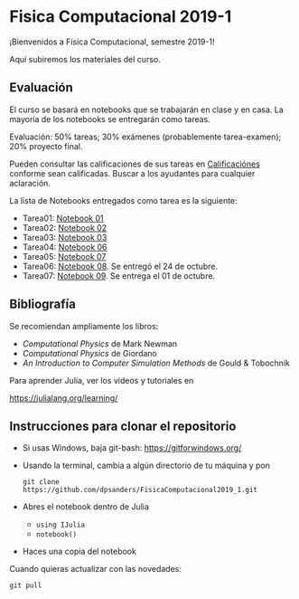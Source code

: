 # Fisica Computacional 2019-1

¡Bienvenidos a Física Computacional, semestre 2019-1!

Aquí subiremos los materiales del curso.


## Evaluación

El curso se basará en notebooks que se trabajarán en clase y en casa.
La mayoría de los notebooks se entregarán como tareas.

Evaluación: 50% tareas; 30% exámenes (probablemente tarea-examen); 20% proyecto final.

Pueden consultar las calificaciones de sus tareas en [Calificaciónes](https://docs.google.com/spreadsheets/d/1euiucRds_oSe0I14O2XghgPl1VTe50vYXZ0T00ZJdRo/edit?usp=sharing) conforme sean calificadas. Buscar a los ayudantes para cualquier aclaración.

La lista de Notebooks entregados como tarea es la siguiente:

- Tarea01: [Notebook 01](https://github.com/dpsanders/FisicaComputacional2019_1/blob/master/notebooks/01.%20Caminatas%20aleatorias.ipynb)
- Tarea02: [Notebook 02](https://github.com/dpsanders/FisicaComputacional2019_1/blob/master/notebooks/02.%20Caminatas%20aleatorias%20II.ipynb)
- Tarea03: [Notebook 03](https://github.com/dpsanders/FisicaComputacional2019_1/blob/master/notebooks/03.%20Caminatas%20aleatorias%20en%202D.ipynb)
- Tarea04: [Notebook 06](https://github.com/dpsanders/FisicaComputacional2019_1/blob/master/notebooks/06.%20Raices%20de%20funciones%20uni-dimensionales.ipynb)
- Tarea05: [Notebook 07](https://github.com/dpsanders/FisicaComputacional2019_1/blob/master/notebooks/07.%20El%20metodo%20de%20Newton.ipynb)
- Tarea06: [Notebook 08](https://github.com/dpsanders/FisicaComputacional2019_1/blob/master/notebooks/08.%20Diferencias%20finitas.ipynb). Se entregó el 24 de octubre.
- Tarea07: [Notebook 09](https://github.com/dpsanders/FisicaComputacional2019_1/blob/master/notebooks/09.%20Interpolacion.ipynb). Se entrega el 01 de octubre.


## Bibliografía

Se recomiendan ampliamente los libros:

- *Computational Physics* de Mark Newman
- *Computational Physics* de Giordano
- *An Introduction to Computer Simulation Methods* de Gould & Tobochnik

Para aprender Julia, ver los videos y tutoriales en

https://julialang.org/learning/


## Instrucciones para clonar el repositorio

- Si usas Windows, baja git-bash: https://gitforwindows.org/

- Usando la terminal, cambia a algún directorio de tu máquina y pon

  `git clone https://github.com/dpsanders/FisicaComputacional2019_1.git`
  
- Abres el notebook dentro de Julia
  - `using IJulia`
  - `notebook()`
  
- Haces una copia del notebook

Cuando quieras actualizar con las novedades:

  `git pull`




